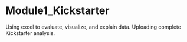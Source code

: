 # Module1_Kickstarter
Using excel to evaluate, visualize, and explain data.
Uploading complete Kickstarter analysis.
